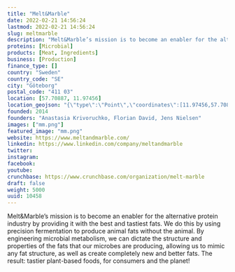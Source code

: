 ```yaml
---
title: "Melt&Marble"
date: 2022-02-21 14:56:24
lastmod: 2022-02-21 14:56:24
slug: meltmarble
description: "Melt&Marble’s mission is to become an enabler for the alternative protein industry by providing it with the best and tastiest fats. We do this by using precision fermentation to produce animal fats without the animal. By engineering microbial metabolism, we can dictate the structure and properties of the fats that our microbes are producing, allowing us to mimic any fat structure, as well as create completely new and better fats. The result: tastier plant-based foods, for consumers and the planet!"
proteins: [Microbial]
products: [Meat, Ingredients]
business: [Production]
finance_type: []
country: "Sweden"
country_code: "SE"
city: "Göteborg"
postal_code: "411 03"
location: [57.70887, 11.97456]
location_geojson: "{\"type\":\"Point\",\"coordinates\":[11.97456,57.70887]}"
founded: 2014
founders: "Anastasia Krivoruchko, Florian David, Jens Nielsen"
images: ["mm.png"]
featured_image: "mm.png"
website: https://www.meltandmarble.com/
linkedin: https://www.linkedin.com/company/meltandmarble
twitter: 
instagram: 
facebook: 
youtube: 
crunchbase: https://www.crunchbase.com/organization/melt-marble
draft: false
weight: 5000
uuid: 10458
---
```

Melt&Marble’s mission is to become an enabler for the alternative protein industry by providing it with the best and tastiest fats. We do this by using precision fermentation to produce animal fats without the animal. By engineering microbial metabolism, we can dictate the structure and properties of the fats that our microbes are producing, allowing us to mimic any fat structure, as well as create completely new and better fats. The result: tastier plant-based foods, for consumers and the planet!
